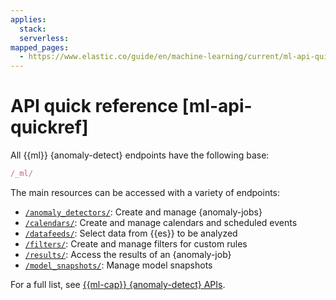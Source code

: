 ```yaml
---
applies:
  stack:
  serverless:
mapped_pages:
  - https://www.elastic.co/guide/en/machine-learning/current/ml-api-quickref.html
---
```


# API quick reference [ml-api-quickref]

All {{ml}} {anomaly-detect} endpoints have the following base:

```js
/_ml/
```

The main resources can be accessed with a variety of endpoints:

* [`/anomaly_detectors/`](https://www.elastic.co/guide/en/elasticsearch/reference/current/ml-ad-apis.html#ml-api-anomaly-job-endpoint): Create and manage {anomaly-jobs}
* [`/calendars/`](https://www.elastic.co/guide/en/elasticsearch/reference/current/ml-ad-apis.html#ml-api-calendar-endpoint): Create and manage calendars and scheduled events
* [`/datafeeds/`](https://www.elastic.co/guide/en/elasticsearch/reference/current/ml-ad-apis.html#ml-api-datafeed-endpoint): Select data from {{es}} to be analyzed
* [`/filters/`](https://www.elastic.co/guide/en/elasticsearch/reference/current/ml-ad-apis.html#ml-api-filter-endpoint): Create and manage filters for custom rules
* [`/results/`](https://www.elastic.co/guide/en/elasticsearch/reference/current/ml-ad-apis.html#ml-api-result-endpoint): Access the results of an {anomaly-job}
* [`/model_snapshots/`](https://www.elastic.co/guide/en/elasticsearch/reference/current/ml-ad-apis.html#ml-api-snapshot-endpoint): Manage model snapshots

For a full list, see [{{ml-cap}} {anomaly-detect} APIs](https://www.elastic.co/guide/en/elasticsearch/reference/current/ml-ad-apis.html).
